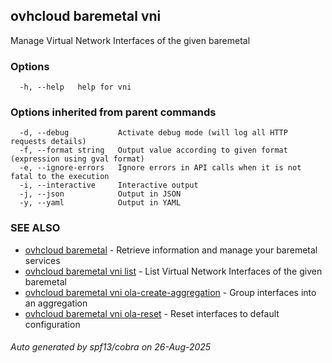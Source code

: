 ## ovhcloud baremetal vni

Manage Virtual Network Interfaces of the given baremetal

### Options

```
  -h, --help   help for vni
```

### Options inherited from parent commands

```
  -d, --debug           Activate debug mode (will log all HTTP requests details)
  -f, --format string   Output value according to given format (expression using gval format)
  -e, --ignore-errors   Ignore errors in API calls when it is not fatal to the execution
  -i, --interactive     Interactive output
  -j, --json            Output in JSON
  -y, --yaml            Output in YAML
```

### SEE ALSO

* [ovhcloud baremetal](ovhcloud_baremetal.md)	 - Retrieve information and manage your baremetal services
* [ovhcloud baremetal vni list](ovhcloud_baremetal_vni_list.md)	 - List Virtual Network Interfaces of the given baremetal
* [ovhcloud baremetal vni ola-create-aggregation](ovhcloud_baremetal_vni_ola-create-aggregation.md)	 - Group interfaces into an aggregation
* [ovhcloud baremetal vni ola-reset](ovhcloud_baremetal_vni_ola-reset.md)	 - Reset interfaces to default configuration

###### Auto generated by spf13/cobra on 26-Aug-2025
